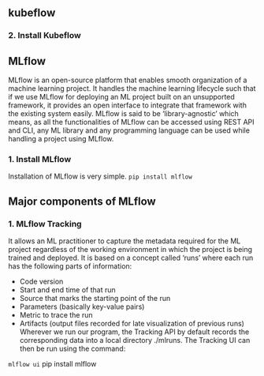 ## kubeflow
### 2. Install Kubeflow   
## MLflow 
MLflow is an open-source platform that enables smooth organization of a machine learning project. It handles the machine learning lifecycle such that if we use MLflow for deploying an ML project built on an unsupported framework, it provides an open interface to integrate that framework with the existing system easily. 
MLflow is said to be ‘library-agnostic’ which means, as all the functionalities of MLflow can be accessed using REST API and CLI, any ML library and any programming language can be used while handling a project using MLflow.
### 1. Install MLflow  
Installation of MLflow is very simple.
 `pip install mlflow`
## Major components of MLflow
### 1. MLflow Tracking
It allows an ML practitioner to capture the metadata required for the ML project regardless of the working environment in which the
project is being trained and deployed. It is based on a concept called      ‘runs’ where each run has the following parts
of information:
- Code version
- Start and end time of that run
- Source that marks the starting point of the run
- Parameters (basically key-value pairs)
- Metric to trace the run
- Artifacts (output files recorded for late visualization of previous runs)
Wherever we run our program, the Tracking API by default records the corresponding data into a local directory ./mlruns. The Tracking UI can then be run using the command:

`mlflow ui` 
pip install mlflow    
